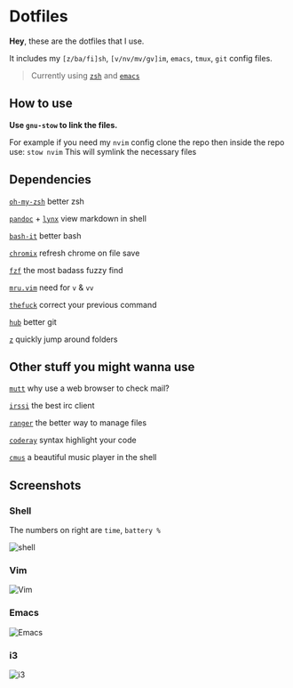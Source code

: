 Dotfiles
===========

**Hey**, these are the dotfiles that I use.

It includes my `[z/ba/fi]sh`, `[v/nv/mv/gv]im`, `emacs`, `tmux`, `git` config files.

> Currently using [`zsh`](https://github.com/meain/dotfiles/tree/master/zsh) and [`emacs`](https://github.com/meain/dotfiles/tree/master/emacs)

## How to use

**Use `gnu-stow` to link the files.**

For example if you need my `nvim` config clone the repo then inside the repo use:
`stow nvim`
This will symlink the necessary files

## Dependencies

[`oh-my-zsh`](https://github.com/robbyrussell/oh-my-zsh) better zsh

[`pandoc`](http://pandoc.org/index.html) + [`lynx`](http://lynx.browser.org/) view markdown in shell

[`bash-it`](https://github.com/Bash-it/bash-it) better bash

[`chromix`](https://github.com/smblott-github/chromix) refresh chrome on file save

[`fzf`](https://github.com/junegunn/fzf) the most badass fuzzy find

[`mru.vim`](https://github.com/vim-scripts/mru.vim) need for `v` & `vv`

[`thefuck`](https://github.com/nvbn/thefuck) correct your previous command

[`hub`](https://hub.github.com/) better git

[`z`](https://github.com/rupa/z) quickly jump around folders

## Other stuff you might wanna use

[`mutt`](http://www.mutt.org/) why use a web browser to check mail?

[`irssi`](https://irssi.org/) the best irc client

[`ranger`](https://github.com/ranger/ranger) the better way to manage files

[`coderay`](https://github.com/rubychan/coderay) syntax highlight your code

[`cmus`](https://cmus.github.io/) a beautiful music player in the shell

## Screenshots

### Shell
The numbers on right are `time`, `battery %`

![shell](http://i.imgur.com/zigaSP1.png)

### Vim
![Vim](http://i.imgur.com/356JYdT.png)

### Emacs
![Emacs](http://i.imgur.com/6UOu93k.png)

### i3
![i3](http://i.imgur.com/nLtPlEC.png)
